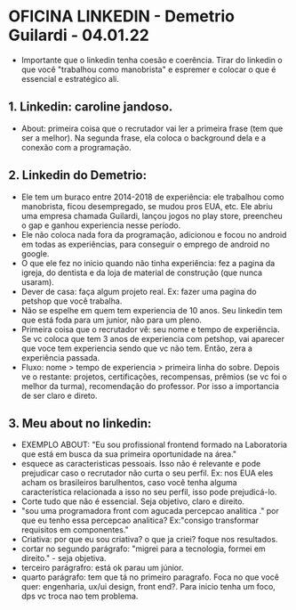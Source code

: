 # OFICINA LINKEDIN - Demetrio Guilardi - 04.01.22

- Importante que o linkedin tenha coesão e coerência. Tirar do linkedin o que você "trabalhou como manobrista" e espremer e colocar o que é essencial e estratégico ali.

## 1. Linkedin: caroline jandoso.

- About: primeira coisa que o recrutador vai ler a primeira frase (tem que ser a melhor).
Na segunda frase, ela coloca o background dela e a conexão com a programação.

## 2. Linkedin do Demetrio:

- Ele tem um buraco entre 2014-2018 de experiência: ele trabalhou como manobrista, ficou desempregado, se mudou pros EUA, etc. Ele abriu uma empresa chamada Guilardi, lançou jogos no play store, preencheu o gap e ganhou experiencia nesse período.
- Ele não coloca nada fora da programação, adicionou e focou no android em todas as experiências, para conseguir o emprego de android no google.
- O que ele fez no inicio quando não tinha experiência: fez a pagina da igreja, do dentista e da loja de material de construção (que nunca usaram).
- Dever de casa: faça algum projeto real. Ex: fazer uma pagina do petshop que você trabalha.
- Não se espelhe em quem tem experiencia de 10 anos. Seu linkedin tem que está foda para um junior, não para um pleno. 
- Primeira coisa que o recrutador vê: seu nome e tempo de experiência. Se vc coloca que tem 3 anos de experiencia com petshop, vai aparecer que voce tem experiencia sendo que vc não tem. Então, zera a experiência passada.
- Fluxo: nome > tempo de experiencia > primeira linha do sobre. Depois ve o restante: projetos, certificações, recompensas, prêmios (se vc foi o melhor da turma), recomendação do professor. Por isso a importancia de ser claro e direto.

## 3.  Meu about no linkedin:
- EXEMPLO ABOUT: "Eu sou profissional frontend formado na Laboratoria que está em busca da sua primeira oportunidade na área."
- esquece as caracteristicas pessoais. Isso não é relevante e pode prejudicar caso o recrutador não curta o seu perfil. Ex: nos EUA eles acham os brasileiros barulhentos, caso você tenha alguma característica relacionada a isso no seu perfil, isso pode prejudicá-lo.
- Corte tudo que não é essencial. Seja objetivo, claro e direito.
- "sou uma programadora front com agucada percepcao analitica ." por que eu tenho essa percepcao analitica? Ex:"consigo transformar requisitos em 
componentes."
- Criativa: por que eu sou criativa? o que ja criei? foque nos resultados.
- cortar no segundo parágrafo: "migrei para a tecnologia, formei em direito." - seja objetiva.
- terceiro parágrafro: está ok parau um júnior.
- quarto parágrafo: tem que tá no primeiro paragrafo. Foca no que você quer: engenharia, ux/ui design, front end?. Para inicio tenha um foco, dps vc troca nao tem problema.
